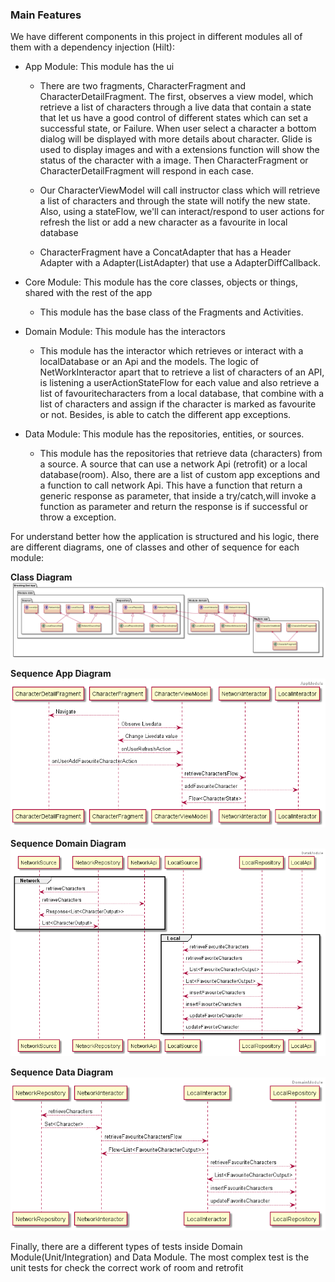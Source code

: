 ### Main Features
We have different components in this project in different modules all of them with a dependency injection (Hilt):

* App Module: This module has the ui
  * There are two fragments, CharacterFragment and CharacterDetailFragment.
  The first, observes a view model, which retrieve a list of characters through a live data that contain a state that let us have a good control of different                                    states which can set a successful state, or Failure.
  When user select a character a bottom dialog will be displayed with more details about character. Glide is used to display images and with a extensions function    will show the status of the character with a image.
  Then CharacterFragment or CharacterDetailFragment will respond in each case.

  * Our CharacterViewModel will call instructor class which will retrieve a list of characters and through the state will notify the new state.
  Also, using a stateFlow, we'll can interact/respond to user actions for refresh the list or add a new character as a favourite in local database

  * CharacterFragment have a ConcatAdapter that has a Header Adapter with a Adapter(ListAdapter) that use a AdapterDiffCallback.

* Core Module: This module has the core classes, objects or things, shared with the rest of the app
  * This module has the base class of the Fragments and Activities.

* Domain Module: This module has the interactors
  * This module has the interactor which retrieves or interact with a localDatabase or an Api and the models.
  The logic of NetWorkInteractor apart that to retrieve a list of characters of an API, is listening a userActionStateFlow for each value and also retrieve a list of favouritecharacters from a local database, that combine with a list of characters and assign if the character is marked as favourite or not.
  Besides, is able to catch the different app exceptions.

* Data Module: This module has the repositories, entities, or sources.
  * This module has the repositories that retrieve data (characters) from a source.
  A source that can use a network Api (retrofit) or a local database(room).
  Also, there are a list of custom app exceptions and a function to call network Api. This have a function that return a generic response as parameter, that inside a try/catch,will invoke a function as parameter and return the response is if successful or throw a exception.


For understand better how the application is structured and his logic, there are different diagrams, one of classes and other of sequence for each module:

**Class Diagram**
![alt text](diagram/ArchitectureDiagramClass/APPARCHICTECTURE.png)

**Sequence App Diagram**
![alt text](diagram/SequenceDiagramApp/APPSEQUENCE.png)

**Sequence Domain Diagram**
![alt text](diagram/SequenceDiagramData/APPSEQUENCE.png)

**Sequence Data Diagram**
![alt text](diagram/SequenceDiagramDomain/APPSEQUENCE.png)

Finally, there are a different types of tests inside Domain Module(Unit/Integration) and Data Module. The most complex test is the unit tests for check the correct work of room and retrofit